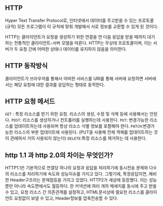 ## HTTP

Hyper Text Transfer Protocol로, 인터넷에서 데이터를 주고받을 수 있는 프로토콜(규칙)
모든 프로그램이 이 규칙에 맞춰 개발해서 서로 정보를 교환할 수 있게 된 것이다.

HTTP는 클라이언트가 요청을 생성하기 위한 연결을 연 다음 응답을 받을 때까지 대기하는 전통적인 클라이언트-서버 모델을 따른다.
HTTP는 무상태 프로토콜이며, 이는 서버가 두 요청 간에 어떠한 상태나 데이터를 유지하지 않음을 의미한다.

## HTTP 동작방식

클라이언트가 브라우저를 통해서 어떠한 서비스를 URI를 통해 서버에 요청하면 서버에서는 해당 요청에 대한 결과를 응답하는 형태로 동작한다.

## HTTP 요청 메서드

`GET` : 특정 리소스를 받기 위한 요청. 리소스의 생성, 수정 및 삭제 등에 사용해서는 안된다.
`POST`: 리소스를 생성하거나 컨트롤러를 실행하는데 사용한다.
`PUT`: 변경가능한 리소스를 업데이트하는데 사용되며 항상 리소스 식별 정보를 포함해야 한다.
`PATCH`:변경가능한 리소스의 부분 업데이트에 사용된다. (PUT을 사용해 전체 객체를 업데이트하는 것이 관례여서 거의 사용되지 않는다)
`DELETE`:특정 리소스를 제거하는 데 사용한다.

## http 1.1 과 http 2.0의 차이는 무엇인가?

HTTP1.1은 기본적으로 연결당 하나의 요청과 응답을 처리하기에 동시전송 문제와 다수의 리소스를 처리하기에 속도와 성능이슈를 가지고 있다.
그렇기에, 특정응답지연, 헤비한 Header구조라는 문제점등을 가지고 있었다.
HTTP2가 세상에 등장했다. 이는 성능뿐만 아니라 속도면에서도 월등하다. 한 커넥션에 여러 개의 메세지를 동시에 주고 받을 수 있고,
요청 리소스 간 의존관계를 설정하고, HTML문서상에 필요한 리소스를 클라이언트 요청없이 보낼 수 있고, Header정보를 압축전송할 수 있다.
